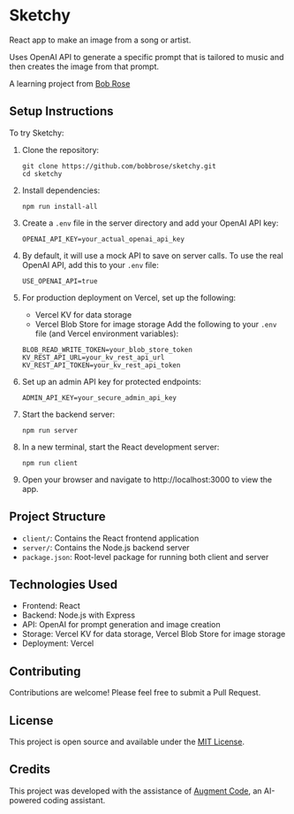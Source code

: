 # Sketchy

React app to make an image from a song or artist.

Uses OpenAI API to generate a specific prompt that is tailored to music and then creates the image from that prompt.

A learning project from [Bob Rose](https://bobbrose.com)

## Setup Instructions

To try Sketchy:

1. Clone the repository:
   ```
   git clone https://github.com/bobbrose/sketchy.git
   cd sketchy
   ```

2. Install dependencies:
   ```
   npm run install-all
   ```

3. Create a `.env` file in the server directory and add your OpenAI API key:
   ```
   OPENAI_API_KEY=your_actual_openai_api_key
   ```

4. By default, it will use a mock API to save on server calls. To use the real OpenAI API, add this to your `.env` file:
   ```
   USE_OPENAI_API=true
   ```

5. For production deployment on Vercel, set up the following:
   - Vercel KV for data storage
   - Vercel Blob Store for image storage
   Add the following to your `.env` file (and Vercel environment variables):
   ```
   BLOB_READ_WRITE_TOKEN=your_blob_store_token
   KV_REST_API_URL=your_kv_rest_api_url
   KV_REST_API_TOKEN=your_kv_rest_api_token
   ```

6. Set up an admin API key for protected endpoints:
   ```
   ADMIN_API_KEY=your_secure_admin_api_key
   ```

7. Start the backend server:
   ```
   npm run server
   ```

8. In a new terminal, start the React development server:
   ```
   npm run client
   ```

9. Open your browser and navigate to http://localhost:3000 to view the app.
## Project Structure

- `client/`: Contains the React frontend application
- `server/`: Contains the Node.js backend server
- `package.json`: Root-level package for running both client and server

## Technologies Used

- Frontend: React
- Backend: Node.js with Express
- API: OpenAI for prompt generation and image creation
- Storage: Vercel KV for data storage, Vercel Blob Store for image storage
- Deployment: Vercel

## Contributing

Contributions are welcome! Please feel free to submit a Pull Request.

## License

This project is open source and available under the [MIT License](LICENSE).
## Credits

This project was developed with the assistance of [Augment Code](https://www.augmentcode.com/), an AI-powered coding assistant.
